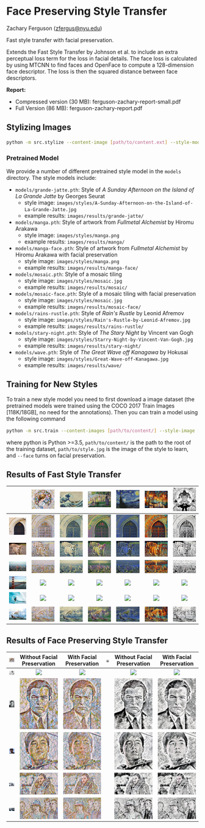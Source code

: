 # Face Preserving Style Transfer

Zachary Ferguson (zfergus@nyu.edu)

Fast style transfer with facial preservation.

Extends the Fast Style Transfer by Johnson et al. to include an extra
perceptual loss term for the loss in facial details. The face loss is
calculated by using MTCNN to find faces and OpenFace to compute a 128-dimension
face descriptor. The loss is then the squared distance between face
descriptors.

**Report:**
* Compressed version (30 MB): ferguson-zachary-report-small.pdf
* Full Version (86 MB): ferguson-zachary-report.pdf

## Stylizing Images

```bash
python -m src.stylize --content-image [path/to/content.ext] --style-model [path/to/model.pth] --output [path/to/output.png]
```

### Pretrained Model

We provide a number of different pretrained style model in the `models`
directory. The style models include:

* `models/grande-jatte.pth`: Style of *A Sunday Afternoon on the Island of La Grande Jatte*
by Georges Seurat
    * style image: `images/styles/A-Sunday-Afternoon-on-the-Island-of-La-Grande-Jatte.jpg`
    * example results: `images/results/grande-jatte/`
* `models/manga.pth`: Style of artwork from *Fullmetal Alchemist* by Hiromu Arakawa
    * style image: `images/styles/manga.png`
    * example results: `images/results/manga/`
* `models/manga-face.pth`: Style of artwork from *Fullmetal Alchemist* by Hiromu Arakawa with facial preservation
    * style image: `images/styles/manga.png`
    * example results: `images/results/manga-face/`
* `models/mosaic.pth`: Style of a mosaic tiling
    * style image: `images/styles/mosaic.jpg`
    * example results: `images/results/mosaic/`
* `models/mosaic-face.pth`: Style of a mosaic tiling with facial preservation
    * style image: `images/styles/mosaic.jpg`
    * example results: `images/results/mosaic-face/`
* `models/rains-rustle.pth`: Style of *Rain's Rustle* by Leonid Afremov
    * style image: `images/styles/Rain's-Rustle-by-Leonid-Afremov.jpg`
    * example results: `images/results/rains-rustle/`
* `models/stary-night.pth`: Style of *The Stary Night* by Vincent van Gogh
    * style image: `images/styles/Starry-Night-by-Vincent-Van-Gogh.jpg`
    * example results: `images/results/stary-night/`
* `models/wave.pth`: Style of *The Great Wave off Kanagawa* by Hokusai
    * style image: `images/styles/Great-Wave-off-Kanagawa.jpg`
    * example results: `images/results/wave/`

## Training for New Styles

To train a new style model you need to first download a image dataset
(the pretrained models were trained using the COCO 2017 Train Images
[118K/18GB], no need for the annotations). Then you can train a model using the
following command

```bash
python -m src.train --content-images [path/to/content/] --style-image [path/to/style.jpg] --output [path/to/output/] [--face]
```

where python is Python >=3.5, `path/to/content/` is the path to the root of the
training dataset, `path/to/style.jpg` is the image of the style to learn, and
`--face` turns on facial preservation.

## Results of Fast Style Transfer

|  | ![](images/styles/mosaic.jpg) | ![](images/styles/Great-Wave-off-Kanagawa.jpg)  | ![](images/styles/A-Sunday-Afternoon-on-the-Island-of-La-Grande-Jatte.jpg)  | ![](images/styles/Starry-Night-by-Vincent-Van-Gogh.jpg)  | ![](images/styles/Rain's-Rustle-by-Leonid-Afremov.jpg) | ![](images/styles/manga.png) |
|:-----:|:-----:|:-----:|:-----:|:-----:|:-----:|:-----:|
| ![](images/content/amber.jpg) | ![](images/results/mosaic/amber.png) | ![](images/results/wave/amber.png) | ![](images/results/grande-jatte/amber.png) | ![](images/results/stary-night/amber.png) | ![](images/results/rains-rustle/amber.png) | ![](images/results/manga/amber.png) |
| ![](images/content/corgi.jpg) | ![](images/results/mosaic/corgi.png) | ![](images/results/wave/corgi.png) | ![](images/results/grande-jatte/corgi.png) | ![](images/results/stary-night/corgi.png) | ![](images/results/rains-rustle/corgi.png) | ![](images/results/manga/corgi.png) |
| ![](images/content/tokyo.jpg) | ![](images/results/mosaic/tokyo.png) | ![](images/results/wave/tokyo.png) | ![](images/results/grande-jatte/tokyo.png) | ![](images/results/stary-night/tokyo.png) | ![](images/results/rains-rustle/tokyo.png) | ![](images/results/manga/tokyo.png) |
| ![](images/content/golden-gate-bridge.jpg) | ![](images/results/mosaic/golden-gate-bridge.png) | ![](images/results/wave/golden-gate-bridge.png) | ![](images/results/grande-jatte/golden-gate-bridge.png) | ![](images/results/stary-night/golden-gate-bridge.png) | ![](images/results/rains-rustle/golden-gate-bridge.png) | ![](images/results/manga/golden-gate-bridge.png) |
| ![](images/content/surfing.jpg) | ![](images/results/mosaic/surfing.png) | ![](images/results/wave/surfing.png) | ![](images/results/grande-jatte/surfing.png) | ![](images/results/stary-night/surfing.png) | ![](images/results/rains-rustle/surfing.png) | ![](images/results/manga/surfing.png) |
| ![](images/content/viking.jpg) | ![](images/results/mosaic/viking.png) | ![](images/results/wave/viking.png) | ![](images/results/grande-jatte/viking.png) | ![](images/results/stary-night/viking.png) | ![](images/results/rains-rustle/viking.png) | ![](images/results/manga/viking.png) |

## Results of Face Preserving Style Transfer
| ![](images/styles/mosaic.jpg) | Without Facial Preservation | With Facial Preservation | ![](images/styles/manga.png) | Without Facial Preservation | With Facial Preservation
|:-----:|:-----:|:-----:|:-----:|:-----:|:-----:|
| ![](images/faces/elvis.jpg) | ![](images/results/mosaic-face/elvis-face=false.png) | ![](images/results/mosaic-face/elvis-face=true.png) | | ![](images/results/manga-face/elvis-face=false.png) | ![](images/results/manga-face/elvis-face=true.png)
| ![](images/faces/ernest-hemingway.jpg) | ![](images/results/mosaic-face/ernest-hemingway-face=false.png) | ![](images/results/mosaic-face/ernest-hemingway-face=true.png) || ![](images/results/manga-face/ernest-hemingway-face=false.png) | ![](images/results/manga-face/ernest-hemingway-face=true.png)
| ![](images/faces/jackie-chan.jpg) | ![](images/results/mosaic-face/jackie-chan-face=false.png) | ![](images/results/mosaic-face/jackie-chan-face=true.png) || ![](images/results/manga-face/jackie-chan-face=false.png) | ![](images/results/manga-face/jackie-chan-face=true.png)
| ![](images/faces/john-snow.jpg) | ![](images/results/mosaic-face/john-snow-face=false.png) | ![](images/results/mosaic-face/john-snow-face=true.png) | | ![](images/results/manga-face/john-snow-face=false.png) | ![](images/results/manga-face/john-snow-face=true.png)
| ![](images/faces/stranger-things.jpg) | ![](images/results/mosaic-face/stranger-things-face=false.png) | ![](images/results/mosaic-face/stranger-things-face=true.png) || ![](images/results/manga-face/stranger-things-face=false.png) | ![](images/results/manga-face/stranger-things-face=true.png)
